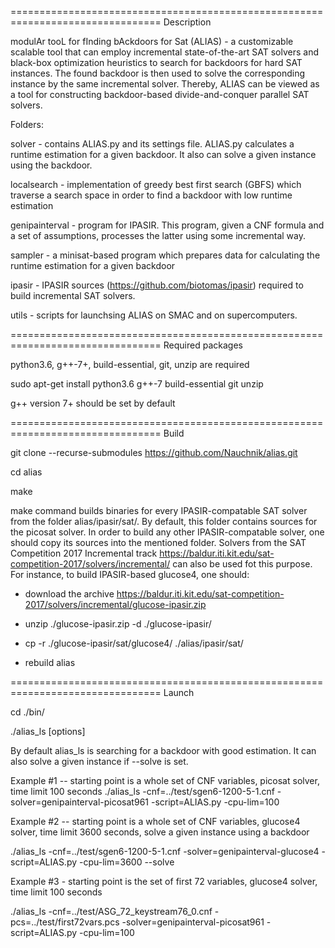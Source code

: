 ================================================================================
Description

modulAr tooL for fInding bAckdoors for Sat (ALIAS) - a customizable scalable tool that can employ incremental state-of-the-art SAT solvers and 
black-box optimization heuristics to search for backdoors for hard SAT instances. The found backdoor is then used to solve the corresponding 
instance by the same incremental solver. Thereby, ALIAS can be viewed as a tool for constructing backdoor-based divide-and-conquer parallel SAT 
solvers.

Folders:

solver - contains ALIAS.py and its settings file. ALIAS.py calculates a runtime estimation for a given backdoor. It also can solve a given instance 
using the backdoor.

localsearch - implementation of greedy best first search (GBFS) which traverse a search space in order to find a backdoor with low runtime estimation 

genipainterval - program for IPASIR. This program, given a CNF formula and a set of assumptions, processes the latter using some incremental way.

sampler - a minisat-based program which prepares data for calculating the runtime estimation for a given backdoor

ipasir - IPASIR sources (https://github.com/biotomas/ipasir) required to build incremental SAT solvers.

utils - scripts for launchsing ALIAS on SMAC and on supercomputers.

================================================================================
Required packages

python3.6, g++-7+, build-essential, git, unzip are required

sudo apt-get install python3.6 g++-7 build-essential git unzip

g++ version 7+ should be set by default

================================================================================
Build

git clone --recurse-submodules https://github.com/Nauchnik/alias.git

cd alias

make

make command builds binaries for every IPASIR-compatable SAT solver from the folder alias/ipasir/sat/. By default, this folder contains sources for 
the picosat solver. In order to build any other IPASIR-compatable solver, one should copy its sources into the mentioned folder. Solvers from the SAT 
Competition 2017 Incremental track https://baldur.iti.kit.edu/sat-competition-2017/solvers/incremental/ can also  be used fot this purpose. 
For instance, to build IPASIR-based glucose4, one should:

- download the archive https://baldur.iti.kit.edu/sat-competition-2017/solvers/incremental/glucose-ipasir.zip

- unzip ./glucose-ipasir.zip -d ./glucose-ipasir/

- cp -r ./glucose-ipasir/sat/glucose4/ ./alias/ipasir/sat/

- rebuild alias

================================================================================
Launch

cd ./bin/

./alias_ls [options]

By default alias_ls is searching for a backdoor with good estimation. It can also solve a given instance if --solve is set.

Example #1 -- starting point is a whole set of CNF variables, picosat solver, time limit 100 seconds
./alias_ls -cnf=../test/sgen6-1200-5-1.cnf -solver=genipainterval-picosat961 -script=ALIAS.py -cpu-lim=100

Example #2 -- starting point is a whole set of CNF variables, glucose4 solver, time limit 3600 seconds, solve a given instance using a backdoor

./alias_ls -cnf=../test/sgen6-1200-5-1.cnf -solver=genipainterval-glucose4 -script=ALIAS.py -cpu-lim=3600 --solve

Example #3 - starting point is the set of first 72 variables, glucose4 solver, time limit 100 seconds

./alias_ls -cnf=../test/ASG_72_keystream76_0.cnf -pcs=../test/first72vars.pcs -solver=genipainterval-picosat961 -script=ALIAS.py -cpu-lim=100
